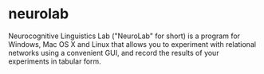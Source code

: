 neurolab
========

Neurocognitive Linguistics Lab ("NeuroLab" for short) is a program for Windows, Mac OS X and Linux that allows you to experiment with relational networks using a convenient GUI, and record the results of your experiments in tabular form.
